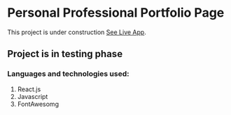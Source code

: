# Personal Professional Portfolio Page

This project is under construction [See Live App](https://tr15tan01.github.io/Portfolio-v001/).

## Project is in testing phase



### Languages and technologies used:

1. React.js
2. Javascript
3. FontAwesomg

